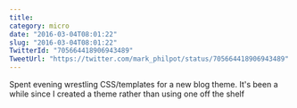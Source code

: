 ```yaml
---
title: 
category: micro
date: "2016-03-04T08:01:22"
slug: "2016-03-04T08:01:22"
TwitterId: "705664418906943489"
TweetUrl: "https://twitter.com/mark_philpot/status/705664418906943489"
---
```


Spent evening wrestling CSS/templates for a new blog theme. It's been a while
since I created a theme rather than using one off the shelf
